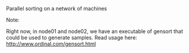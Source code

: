 Parallel sorting on a network of machines

Note:

Right now, in node01 and node02, we have an executable of gensort that could be used to generate samples. Read usage here: http://www.ordinal.com/gensort.html

